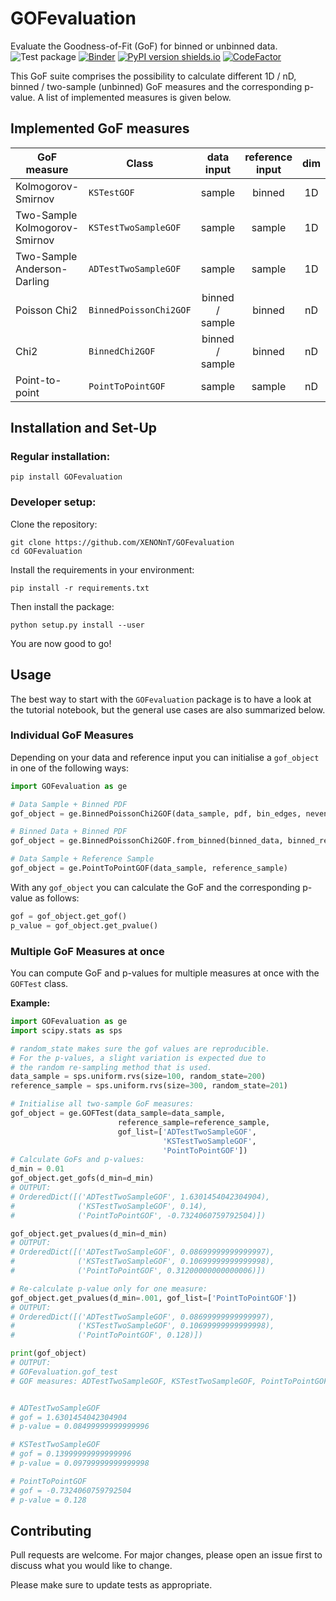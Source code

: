 # GOFevaluation
Evaluate the Goodness-of-Fit (GoF) for binned or unbinned data.  
![Test package](https://github.com/XENONnT/GOFevaluation/actions/workflows/python-package.yml/badge.svg)
[![Binder](https://mybinder.org/badge_logo.svg)](https://mybinder.org/v2/gh/XENONnT/GOFevaluation/HEAD)
[![PyPI version shields.io](https://img.shields.io/pypi/v/GOFevaluation.svg)](https://pypi.python.org/pypi/GOFevaluation/)
[![CodeFactor](https://www.codefactor.io/repository/github/xenonnt/gofevaluation/badge)](https://www.codefactor.io/repository/github/xenonnt/gofevaluation)

This GoF suite comprises the possibility to calculate different 1D / nD, binned / two-sample (unbinned) GoF measures and the corresponding p-value. A list of implemented measures is given below. 

 
## Implemented GoF measures
| GoF measure                   | Class                     |    data input   | reference input | dim |
|-------------------------------|---------------------------|:---------------:|:---------------:|:---:|
| Kolmogorov-Smirnov            | `KSTestGOF`               |      sample     |      binned     |  1D |
| Two-Sample Kolmogorov-Smirnov | `KSTestTwoSampleGOF`      |      sample     |      sample     |  1D |
| Two-Sample Anderson-Darling   | `ADTestTwoSampleGOF`      |      sample     |      sample     |  1D |
| Poisson Chi2                  | `BinnedPoissonChi2GOF`    | binned / sample |      binned     |  nD |
| Chi2                          | `BinnedChi2GOF`           | binned / sample |      binned     |  nD |
| Point-to-point                | `PointToPointGOF`         |      sample     |      sample     |  nD |


## Installation and Set-Up

### Regular installation:
```
pip install GOFevaluation
```

### Developer setup:
Clone the repository:

```
git clone https://github.com/XENONnT/GOFevaluation
cd GOFevaluation
```
Install the requirements in your environment:
```
pip install -r requirements.txt
```

Then install the package:
```
python setup.py install --user
```
You are now good to go!

## Usage
The best way to start with the `GOFevaluation` package is to have a look at the tutorial notebook, but the general use cases are also summarized below.
### Individual GoF Measures
Depending on your data and reference input you can initialise a `gof_object` in one of the following ways:
```python
import GOFevaluation as ge

# Data Sample + Binned PDF
gof_object = ge.BinnedPoissonChi2GOF(data_sample, pdf, bin_edges, nevents_expected)

# Binned Data + Binned PDF
gof_object = ge.BinnedPoissonChi2GOF.from_binned(binned_data, binned_reference)

# Data Sample + Reference Sample
gof_object = ge.PointToPointGOF(data_sample, reference_sample)
```

With any `gof_object` you can calculate the GoF and the corresponding p-value as follows:
```python
gof = gof_object.get_gof()
p_value = gof_object.get_pvalue()
```

### Multiple GoF Measures at once
You can compute GoF and p-values for multiple measures at once with the `GOFTest` class. 

**Example:**
```python
import GOFevaluation as ge
import scipy.stats as sps

# random_state makes sure the gof values are reproducible.
# For the p-values, a slight variation is expected due to
# the random re-sampling method that is used.
data_sample = sps.uniform.rvs(size=100, random_state=200)
reference_sample = sps.uniform.rvs(size=300, random_state=201)

# Initialise all two-sample GoF measures:
gof_object = ge.GOFTest(data_sample=data_sample, 
                        reference_sample=reference_sample,
                        gof_list=['ADTestTwoSampleGOF', 
                                  'KSTestTwoSampleGOF', 
                                  'PointToPointGOF'])
# Calculate GoFs and p-values:
d_min = 0.01
gof_object.get_gofs(d_min=d_min)
# OUTPUT:
# OrderedDict([('ADTestTwoSampleGOF', 1.6301454042304904),
#              ('KSTestTwoSampleGOF', 0.14),
#              ('PointToPointGOF', -0.7324060759792504)])

gof_object.get_pvalues(d_min=d_min)
# OUTPUT:
# OrderedDict([('ADTestTwoSampleGOF', 0.08699999999999997),
#              ('KSTestTwoSampleGOF', 0.10699999999999998),
#              ('PointToPointGOF', 0.31200000000000006)])

# Re-calculate p-value only for one measure:
gof_object.get_pvalues(d_min=.001, gof_list=['PointToPointGOF'])
# OUTPUT:
# OrderedDict([('ADTestTwoSampleGOF', 0.08699999999999997),
#              ('KSTestTwoSampleGOF', 0.10699999999999998),
#              ('PointToPointGOF', 0.128)])

print(gof_object)
# OUTPUT:
# GOFevaluation.gof_test
# GOF measures: ADTestTwoSampleGOF, KSTestTwoSampleGOF, PointToPointGOF


# ADTestTwoSampleGOF
# gof = 1.6301454042304904
# p-value = 0.08499999999999996

# KSTestTwoSampleGOF
# gof = 0.13999999999999996
# p-value = 0.09799999999999998

# PointToPointGOF
# gof = -0.7324060759792504
# p-value = 0.128
```




## Contributing
Pull requests are welcome. For major changes, please open an issue first to discuss what you would like to change.

Please make sure to update tests as appropriate.
